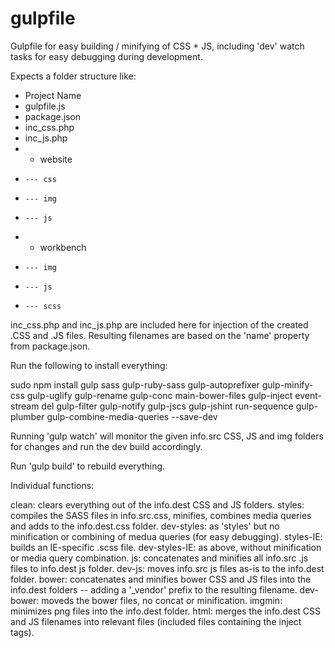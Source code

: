 # gulpfile

Gulpfile for easy building / minifying of CSS + JS, including 'dev' watch tasks for easy debugging during development.

Expects a folder structure like:

- Project Name
-   gulpfile.js
-   package.json
-   inc_css.php
-   inc_js.php
-   - website
-     --- css
-     --- img
-     --- js
-   - workbench
-     --- img
-     --- js
-     --- scss

inc_css.php and inc_js.php are included here for injection of the created .CSS and .JS files. Resulting filenames are based on the 'name' property from package.json.

Run the following to install everything:

sudo npm install gulp sass gulp-ruby-sass gulp-autoprefixer gulp-minify-css gulp-uglify gulp-rename gulp-conc main-bower-files gulp-inject event-stream del gulp-filter gulp-notify gulp-jscs gulp-jshint run-sequence gulp-plumber gulp-combine-media-queries --save-dev

Running 'gulp watch' will monitor the given info.src CSS, JS and img folders for changes and run the dev build accordingly.

Run 'gulp build' to rebuild everything.

Individual functions:

clean: clears everything out of the info.dest CSS and JS folders.
styles: compiles the SASS files in info.src.css, minifies, combines media queries and adds to the info.dest.css folder.
dev-styles: as 'styles' but no minification or combining of medua queries (for easy debugging).
styles-IE: builds an IE-specific .scss file.
dev-styles-IE: as above, without minification or media query combination.
js: concatenates and minifies all info.src .js files to info.dest js folder.
dev-js: moves info.src js files as-is to the info.dest folder.
bower: concatenates and minifies bower CSS and JS files into the info.dest folders -- adding a '_vendor' prefix to the resulting filename.
dev-bower: moveds the bower files, no concat or minification.
imgmin: minimizes png files into the info.dest folder.
html: merges the info.dest CSS and JS filenames into relevant files (included files containing the inject tags).
